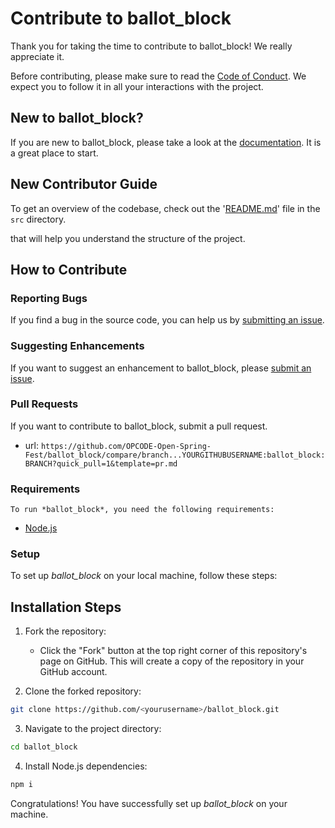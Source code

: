 # Contribute to ballot_block

Thank you for taking the time to contribute to ballot_block! We really appreciate it. 

Before contributing, please make sure to read the [Code of Conduct](../../CODE_OF_CONDUCT.md). We expect you to follow it in all your interactions with the project.

## New to ballot_block?

If you are new to ballot_block, please take a look at the [documentation](./Project_Tour.md). It is a great place to start.

## New Contributor Guide

To get an overview of the codebase, check out the '[README.md](../src/README.md)' file in the `src` directory.

that will help you understand the structure of the project.

## How to Contribute

### Reporting Bugs

If you find a bug in the source code, you can help us by [submitting an issue](../ISSUE_TEMPLATE/bug_report.yaml).

### Suggesting Enhancements

If you want to suggest an enhancement to ballot_block, please [submit an issue](../ISSUE_TEMPLATE/feature_request.yaml).

### Pull Requests

If you want to contribute to ballot_block, submit a pull request.

- url: `https://github.com/OPCODE-Open-Spring-Fest/ballot_block/compare/branch...YOURGITHUBUSERNAME:ballot_block:BRANCH?quick_pull=1&template=pr.md`
  
### Requirements
    To run *ballot_block*, you need the following requirements:

- [Node.js](https://nodejs.org/)


### Setup

To set up *ballot_block* on your local machine, follow these steps:

## Installation Steps

1. Fork the repository:
   - Click the "Fork" button at the top right corner of this repository's page on GitHub. This will create a copy of the repository in your GitHub account.

2. Clone the forked repository:

```bash
git clone https://github.com/<yourusername>/ballot_block.git
```


3. Navigate to the project directory:
```bash
cd ballot_block
```

4. Install Node.js dependencies:
```bash
npm i
```
Congratulations! You have successfully set up *ballot_block* on your machine.